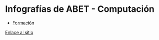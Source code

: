 # Infografías de ABET - Computación

* [Formación](formacion.html)


[Enlace al sitio](https://aavendan.github.io/abetcomputacion/)
